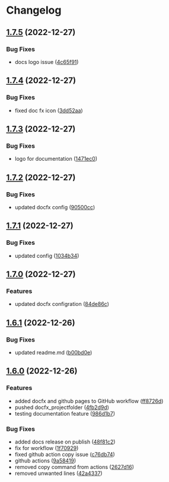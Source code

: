 # Changelog

## [1.7.5](https://github.com/EyeRunnMan-GameDev-Portfolio/unity-package-template/compare/v1.7.4...v1.7.5) (2022-12-27)


### Bug Fixes

* docs logo issue ([4c65f91](https://github.com/EyeRunnMan-GameDev-Portfolio/unity-package-template/commit/4c65f9187a09636b0462e6e85ac5be5787704351))

## [1.7.4](https://github.com/EyeRunnMan-GameDev-Portfolio/unity-package-template/compare/v1.7.3...v1.7.4) (2022-12-27)


### Bug Fixes

* fixed doc fx icon ([3dd52aa](https://github.com/EyeRunnMan-GameDev-Portfolio/unity-package-template/commit/3dd52aa3156b9a5477acf6016b9b2bf99cc43fc6))

## [1.7.3](https://github.com/EyeRunnMan-GameDev-Portfolio/unity-package-template/compare/v1.7.2...v1.7.3) (2022-12-27)


### Bug Fixes

* logo for documentation ([1471ec0](https://github.com/EyeRunnMan-GameDev-Portfolio/unity-package-template/commit/1471ec098a9a20c68ca2fd360fbfabdeb83ecbf6))

## [1.7.2](https://github.com/EyeRunnMan-GameDev-Portfolio/unity-package-template/compare/v1.7.1...v1.7.2) (2022-12-27)


### Bug Fixes

* updated docfx config ([90500cc](https://github.com/EyeRunnMan-GameDev-Portfolio/unity-package-template/commit/90500ccf23c628a33d305625331765dba00fee42))

## [1.7.1](https://github.com/EyeRunnMan-GameDev-Portfolio/unity-package-template/compare/v1.7.0...v1.7.1) (2022-12-27)


### Bug Fixes

* updated config ([1034b34](https://github.com/EyeRunnMan-GameDev-Portfolio/unity-package-template/commit/1034b3409dc0e236d8670188a4b2e7ebcab19865))

## [1.7.0](https://github.com/EyeRunnMan-GameDev-Portfolio/unity-package-template/compare/v1.6.1...v1.7.0) (2022-12-27)


### Features

* updated docfx configration ([84de86c](https://github.com/EyeRunnMan-GameDev-Portfolio/unity-package-template/commit/84de86c34bb621f83678dd2561b8ba2f78c1344e))

## [1.6.1](https://github.com/EyeRunnMan-GameDev-Portfolio/unity-package-template/compare/v1.6.0...v1.6.1) (2022-12-26)


### Bug Fixes

* updated readme.md ([b00bd0e](https://github.com/EyeRunnMan-GameDev-Portfolio/unity-package-template/commit/b00bd0e0d9c124bb621f9b79f1aef7699e670ccb))

## [1.6.0](https://github.com/EyeRunnMan-GameDev-Portfolio/unity-package-template/compare/v1.5.3...v1.6.0) (2022-12-26)


### Features

* added docfx and github pages to GitHub workflow ([ff8726d](https://github.com/EyeRunnMan-GameDev-Portfolio/unity-package-template/commit/ff8726d004f3227d5641abb0de4789a7fec3e623))
* pushed docfx_projectfolder ([4fb2d9d](https://github.com/EyeRunnMan-GameDev-Portfolio/unity-package-template/commit/4fb2d9d4a423d8243ca615f5a6149d84f214a81c))
* testing documentation feature ([986d1b7](https://github.com/EyeRunnMan-GameDev-Portfolio/unity-package-template/commit/986d1b7bedc74c4f25e3478925b84ed9c84a9115))


### Bug Fixes

* added docs release on publish ([48f81c2](https://github.com/EyeRunnMan-GameDev-Portfolio/unity-package-template/commit/48f81c2edba824ecff438205f9c6675a934201a6))
* fix for workflow ([1f70929](https://github.com/EyeRunnMan-GameDev-Portfolio/unity-package-template/commit/1f709297259af2b5e18bd51b489f30f6cb81f52e))
* fixed github action copy issue ([c76db74](https://github.com/EyeRunnMan-GameDev-Portfolio/unity-package-template/commit/c76db74aaabde4039f9ca41ebeda8519931242ff))
* github actions ([9a58419](https://github.com/EyeRunnMan-GameDev-Portfolio/unity-package-template/commit/9a58419ac256f5a825b1cd01414d4ff984b25daa))
* removed copy command from actions ([2627d16](https://github.com/EyeRunnMan-GameDev-Portfolio/unity-package-template/commit/2627d164383a6a7b28f47442d433dc9a357c0d88))
* removed unwanted lines ([42a4337](https://github.com/EyeRunnMan-GameDev-Portfolio/unity-package-template/commit/42a4337379889262bfaa4dbcfdb05aa3190aedd1))
